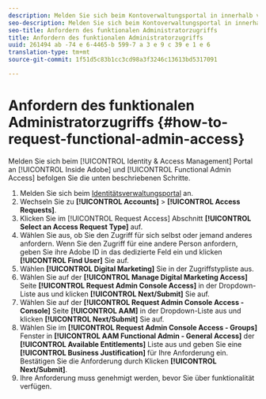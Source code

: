 ```yaml
---
description: Melden Sie sich beim Kontoverwaltungsportal in innerhalb von Adobe an, um Funktionsadministratorzugriff anzufordern, und befolgen Sie die unten beschriebenen Schritte.
seo-description: Melden Sie sich beim Kontoverwaltungsportal in innerhalb von Adobe an, um Funktionsadministratorzugriff anzufordern, und befolgen Sie die unten beschriebenen Schritte.
seo-title: Anfordern des funktionalen Administratorzugriffs
title: Anfordern des funktionalen Administratorzugriffs
uuid: 261494 ab -74 e 6-4465-b 599-7 a 3 e 9 c 39 e 1 e 6
translation-type: tm+mt
source-git-commit: 1f51d5c83b1cc3cd98a3f3246c13613bd5317091

---
```



# Anfordern des funktionalen Administratorzugriffs {#how-to-request-functional-admin-access}

Melden Sie sich beim [!UICONTROL Identity & Access Management] Portal an [!UICONTROL Inside Adobe] und [!UICONTROL Functional Admin Access] befolgen Sie die unten beschriebenen Schritte.

<!-- request-functional-admin-access.xml -->

1. Melden Sie sich beim [Identitätsverwaltungsportal](https://iam.corp.adobe.com) an.
2. Wechseln Sie zu **[!UICONTROL Accounts]** &gt; **[!UICONTROL Access Requests]**.
3. Klicken Sie im [!UICONTROL Request Access] Abschnitt **[!UICONTROL Select an Access Request Type]** auf.
4. Wählen Sie aus, ob Sie den Zugriff für sich selbst oder jemand anderes anfordern. Wenn Sie den Zugriff für eine andere Person anfordern, geben Sie ihre Adobe ID in das dedizierte Feld ein und klicken **[!UICONTROL Find User]** Sie auf.
5. Wählen **[!UICONTROL Digital Marketing]** Sie in der Zugriffstypliste aus.
6. Wählen Sie auf der **[!UICONTROL Manage Digital Marketing Access]** Seite **[!UICONTROL Request Admin Console Access]** in der Dropdown-Liste aus und klicken **[!UICONTROL Next/Submit]** Sie auf.
7. Wählen Sie auf der **[!UICONTROL Request Admin Console Access - Console]** Seite **[!UICONTROL AAM]** in der Dropdown-Liste aus und klicken **[!UICONTROL Next/Submit]** Sie auf.
8. Wählen Sie im **[!UICONTROL Request Admin Console Access - Groups]** Fenster in **[!UICONTROL AAM Functional Admin - General Access]** der **[!UICONTROL Available Entitlements]** Liste aus und geben Sie eine **[!UICONTROL Business Justification]** für Ihre Anforderung ein. Bestätigen Sie die Anforderung durch Klicken **[!UICONTROL Next/Submit]**.
9. Ihre Anforderung muss genehmigt werden, bevor Sie über funktionalität verfügen.